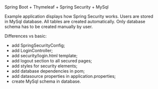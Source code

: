 Spring Boot + Thymeleaf + Spring Security + MySql

Example application displays how Spring Security works. Users are stored in MySql database.
All tables are created automatically. Only database schema has to be created manually by user.

Differences vs basic:
- add SpringSecurityConfig;
- add LoginController;
- add security/login.html template;
- add logout section to all secured pages;
- add styles for security elements;
- add database dependencies in pom;
- add datasource properties in application.properties;
- create MySql schema in database.